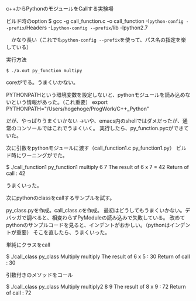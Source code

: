 c++からPythonのモジュールをCallする実験場

ビルド時のoption
$ gcc -g call_function.c -o call_function -I`python-config --prefix`/Headers -L`python-config --prefix`/lib -lpython2.7

　かなり長い（これでも`python-config --prefix`を使って、パス名の指定を楽している）

実行方法
```
$ ./a.out py_function multipy
```

coreがでる。うまくいかない。

PYTHONPATHという環境変数を設定しないと、pythonモジュールを読み込めないという情報があった。（これ重要）
export PYTHONPATH="/Users/hogehoge/ProgWork/C++_Python"

だが、やっぱりうまくいかない
→いや、emacs内のshellではダメだったが、通常のコンソールではこれでうまくいく。
 実行したら、py_function.pycができていた。

次に引数をpythonモジュールに渡す（call_function1.c py_function1.py）
ビルド時にワーニングがでた。

$ ./call_function1 py_function1 multiply 6 7
The result of  6  x  7  =  42
Return of call : 42

うまくいった。

次にpythonのclassをcallするサンプルを試す。

py_class.pyを作成。call_class.cを作成。
最初はどうしてもうまくいかない。デバッガで調べると、相変わらずPyModuleの読み込みで失敗している。
改めてpythonのサンプルコードを見ると、インデントがおかしい。（pythonはインデントが重要）
そこを直したら、うまくいった。

単純にクラスをcall

$ ./call_class py_class Multiply multiply
The result of 6 x 5 : 30
Return of call : 30

引数付きのメソッドをコール

$ ./call_class py_class Multiply multiply2 8 9
The result of 8 x 9 : 72
Return of call : 72

